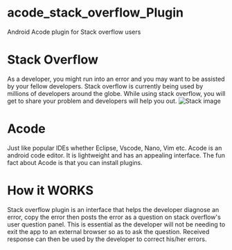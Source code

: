 # acode_stack_overflow_Plugin
Android Acode plugin for Stack overflow users

# Stack Overflow
As a developer, you might run into an error and you may want to be assisted by your fellow developers. Stack overflow is currently being used by millions of developers around the globe. While using stack overflow, you will get to share your problem and developers will help you out.
![Stack image]("https://www.google.com/imgres?imgurl=https%3A%2F%2Fmms.businesswire.com%2Fmedia%2F20210317005585%2Fen%2F865528%2F23%2Flogo-stackoverflow.jpg&tbnid=Iww-H_kOeDSdKM&vet=12ahUKEwjS-cnZksqBAxW4pycCHcFfDOEQMygDegQIARB5..i&imgrefurl=https%3A%2F%2Fwww.businesswire.com%2Fnews%2Fhome%2F20210317005585%2Fen%2FStack-Overflow-Launches-Free-Tier-of-Stack-Overflow-for-Teams&docid=wNTB8MF9yPYJrM&w=1200&h=627&q=stack%20overflow&ved=2ahUKEwjS-cnZksqBAxW4pycCHcFfDOEQMygDegQIARB5")

# Acode
Just like popular IDEs whether Eclipse, Vscode, Nano, Vim etc. Acode is an android code editor. It is lightweight and has an appealing interface. The  fun fact about Acode is that you can install plugins. 

# How it WORKS
Stack overflow plugin is an interface that helps the developer diagnose an error, copy the error then posts the error as a question on stack overflow's user question panel. This is essential as the developer will not be needing to exit the app to an external browser so as to ask the question. Received response can then be used by the developer to correct his/her errors.

